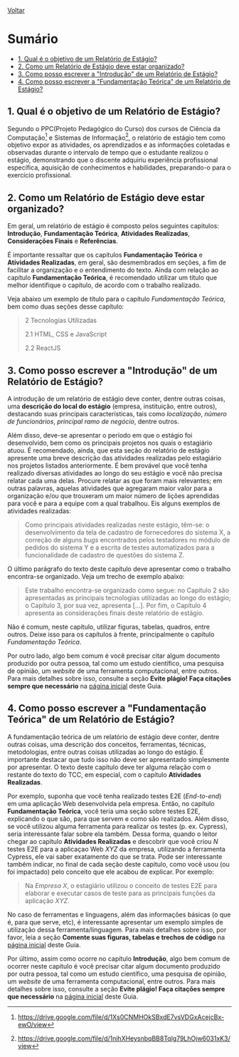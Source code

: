 [Voltar](README.md)

# Sumário  <!-- omit in toc -->
- [1. Qual é o objetivo de um Relatório de Estágio?](#1-qual-é-o-objetivo-de-um-relatório-de-estágio)
- [2. Como um Relatório de Estágio deve estar organizado?](#2-como-um-relatório-de-estágio-deve-estar-organizado)
- [3. Como posso escrever a "Introdução" de um Relatório de Estágio?](#3-como-posso-escrever-a-introdução-de-um-relatório-de-estágio)
- [4. Como posso escrever a "Fundamentação Teórica" de um Relatório de Estágio?](#4-como-posso-escrever-a-fundamentação-teórica-de-um-relatório-de-estágio)

## 1. Qual é o objetivo de um Relatório de Estágio?
Segundo o PPC(Projeto Pedagógico do Curso) dos cursos de Ciência da Computação[^1] e Sistemas de Informação[^2], o relatório de estágio tem como objetivo expor as atividades, os aprendizados e as informações coletadas e observadas durante o intervalo de tempo que o estudante realizou o estágio, demonstrando que o discente adquiriu experiência profissional específica, aquisição de conhecimentos e habilidades, preparando-o para o exercício profissional.

## 2. Como um Relatório de Estágio deve estar organizado?
Em geral, um relatório de estágio é composto pelos seguintes capítulos: **Introdução**, **Fundamentação Teórica**, **Atividades Realizadas**, **Considerações Finais** e **Referências**. 

É importante ressaltar que os capítulos **Fundamentação Teórica** e **Atividades Realizadas**, em geral, são desmembrados em seções, a fim de facilitar a organização e o entendimento do texto. Ainda com relação ao capítulo **Fundamentação Teórica**, é recomendado utilizar um título que melhor identifique o capítulo, de acordo com o trabalho realizado.

Veja abaixo um exemplo de título para o capítulo *Fundamentação Teórica*, bem como duas seções desse capítulo:

> 2 Tecnologias Utilizadas
> 
> 2.1 HTML, CSS e JavaScript
> 
> 2.2 ReactJS


## 3. Como posso escrever a "Introdução" de um Relatório de Estágio?
A introdução de um relatório de estágio deve conter, dentre outras coisas, uma **descrição do local do estágio** (empresa, instituição, entre outros), destacando suas principais características, tais como *localização*, *número de funcionários*, *principal ramo de negócio*, dentre outros.

Além disso, deve-se apresentar o período em que o estágio foi desenvolvido, bem como os principais projetos nos quais o estagiário atuou. É recomendado, ainda, que esta seção do relatório de estágio apresente uma breve descrição das atividades realizadas pelo estagiário nos projetos listados anteriormente. É bem provável que você tenha realizado diversas atividades ao longo do seu estágio e você não precisa relatar cada uma delas. Procure relatar as que foram mais relevantes; em outras palavras, aquelas atividades que agregaram maior valor para a organização e/ou que trouxeram um maior número de lições aprendidas para você e para a equipe com a qual trabalhou. Eis alguns exemplos de atividades realizadas:

> Como principais atividades realizadas neste estágio, têm-se: o desenvolvimento da tela de cadastro de fornecedores do sistema X, a correção de alguns *bugs* encontrados pelos testadores no módulo de pedidos do sistema Y e a escrita de testes automatizados para a funcionalidade de cadastro de questões do sistema Z.

O último parágrafo do texto deste capítulo deve apresentar como o trabalho encontra-se organizado. Veja um trecho de exemplo abaixo: 

> Este trabalho encontra-se organizado como segue: no Capítulo 2 são apresentadas as principais tecnologias utilizadas ao longo do estágio; o Capítulo 3, por sua vez, apresenta [...]. Por fim, o Capítulo 4 apresenta as considerações finais deste relatório de estágio.

Não é comum, neste capítulo, utilizar figuras, tabelas, quadros, entre outros. Deixe isso para os capítulos à frente, principalmente o capítulo *Fundamentação Teórica*.

Por outro lado, algo bem comum é você precisar citar algum documento produzido por outra pessoa, tal como um estudo científico, uma pesquisa de opinião, um *website* de uma ferramenta computacional, entre outros. Para mais detalhes sobre isso, consulte a seção **Evite plágio! Faça citações sempre que necessário** na [página inicial](README.md#36-evite-plágio-faça-citações-sempre-que-necessário) deste Guia.

## 4. Como posso escrever a "Fundamentação Teórica" de um Relatório de Estágio?
A fundamentação teórica de um relatório de estágio deve conter, dentre outras coisas, uma descrição dos conceitos, ferramentas, técnicas, metodologias, entre outras coisas utilizadas ao longo do estágio. É importante destacar que tudo isso não deve ser apresentado simplesmente por apresentar. O texto deste capítulo deve ter alguma relação com o restante do texto do TCC, em especial, com o capítulo **Atividades Realizadas**. 

Por exemplo, suponha que você tenha realizado testes E2E (*End-to-end*) em uma aplicação Web desenvolvida pela empresa. Então, no capítulo **Fundamentação Teórica**, você teria uma seção sobre testes E2E, explicando o que são, para que servem e como são realizados. Além disso, se você utilizou alguma ferramenta para realizar os testes (p. ex. Cypress), seria interessante falar sobre ela também. Dessa forma, quando o leitor chegar ao capítulo **Atividades Realizadas** e descobrir que você criou *N* testes E2E para a aplicaçao Web *XYZ* da empresa, utilizando a ferramenta Cypress, ele vai saber exatamente do que se trata. Pode ser interessante também indicar, no final de cada seção deste capítulo, como você usou (ou foi impactado) pelo conceito que ele acabou de explicar. Por exemplo: 

> Na *Empresa X*, o estagiário utilizou o conceito de testes E2E para elaborar e executar casos de teste para as principais funções da aplicação *XYZ*.

No caso de ferramentas e linguagens, além das informações básicas (o que é, para que serve, etc), é interessante apresentar um exemplo simples de utilização dessa ferramenta/linguagem. Para mais detalhes sobre isso, por favor, leia a seção **Comente suas figuras, tabelas e trechos de código** na [página inicial](README.md#35-comente-suas-figuras-tabelas-e-trechos-de-código) deste Guia.

Por último, assim como ocorre no capítulo **Introdução**, algo bem comum de ocorrer neste capítulo é você precisar citar algum documento produzido por outra pessoa, tal como um estudo científico, uma pesquisa de opinião, um *website* de uma ferramenta computacional, entre outros. Para mais detalhes sobre isso, consulte a seção **Evite plágio! Faça citações sempre que necessário** na [página inicial](README.md#36-evite-plágio-faça-citações-sempre-que-necessário) deste Guia.

[^1]: https://drive.google.com/file/d/1Xs0CNMHOkSBxdE7vsVDGxAcejcBx-ewO/view
[^2]: https://drive.google.com/file/d/1nihXHeysnbqBB8Tqlg79LhOjw6031xK3/view